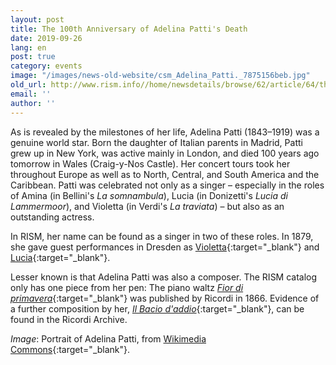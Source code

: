 ```yaml
---
layout: post
title: The 100th Anniversary of Adelina Patti's Death
date: 2019-09-26
lang: en
post: true
category: events
image: "/images/news-old-website/csm_Adelina_Patti._7875156beb.jpg"
old_url: http://www.rism.info//home/newsdetails/browse/62/article/64/the-100th-anniversary-of-adelina-pattis-death.html
email: ''
author: ''
---
```


As is revealed by the milestones of her life, Adelina Patti (1843–1919) was a genuine world star. Born the daughter of Italian parents in Madrid, Patti grew up in New York, was active mainly in London, and died 100 years ago tomorrow in Wales (Craig-y-Nos Castle). Her concert tours took her throughout Europe as well as to North, Central, and South America and the Caribbean. Patti was celebrated not only as a singer – especially in the roles of Amina (in Bellini's _La somnambula_), Lucia (in Donizetti's _Lucia di Lammermoor_), and Violetta (in Verdi's _La traviata_) – but also as an outstanding actress.

In RISM, her name can be found as a singer in two of these roles. In 1879, she gave guest performances in Dresden as [Violetta](https://opac.rism.info/search?id=270000996&View=rism&Language=en){:target="_blank"} and [Lucia](https://opac.rism.info/search?id=270001056&View=rism&Language=en){:target="_blank"}.

Lesser known is that Adelina Patti was also a composer. The RISM catalog only has one piece from her pen: The piano waltz [_Fior di primavera_](https://opac.rism.info/search?id=852036536&View=rism&Language=en){:target="_blank"} was published by Ricordi in 1866. Evidence of a further composition by her, [_Il Bacio d'addio_](https://www.digitalarchivioricordi.com/en/catalogo/40461){:target="_blank"}, can be found in the Ricordi Archive.

_Image_: Portrait of Adelina Patti, from [Wikimedia Commons](https://commons.wikimedia.org/wiki/File:Adelina_Patti..jpg){:target="_blank"}.

